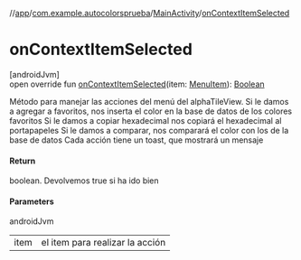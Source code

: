 //[app](../../../index.md)/[com.example.autocolorsprueba](../index.md)/[MainActivity](index.md)/[onContextItemSelected](on-context-item-selected.md)

# onContextItemSelected

[androidJvm]\
open override fun [onContextItemSelected](on-context-item-selected.md)(item: [MenuItem](https://developer.android.com/reference/kotlin/android/view/MenuItem.html)): [Boolean](https://kotlinlang.org/api/latest/jvm/stdlib/kotlin/-boolean/index.html)

Método para manejar las acciones del menú del alphaTileView. Si le damos a agregar a favoritos, nos inserta el color en la base de datos de los colores favoritos Si le damos a copiar hexadecimal nos copiará el hexadecimal al portapapeles Si le damos a comparar, nos comparará el color con los de la base de datos Cada acción tiene un toast, que mostrará un mensaje

#### Return

boolean. Devolvemos true si ha ido bien

#### Parameters

androidJvm

| | |
|---|---|
| item | el item para realizar la acción |
